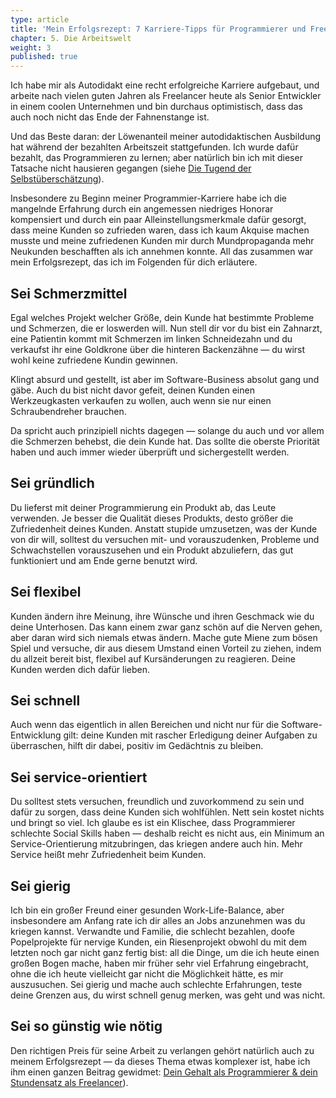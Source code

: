 ```yaml
---
type: article
title: 'Mein Erfolgsrezept: 7 Karriere-Tipps für Programmierer und Freelancer'
chapter: 5. Die Arbeitswelt
weight: 3
published: true
---
```


Ich habe mir als Autodidakt eine recht erfolgreiche Karriere aufgebaut, und arbeite nach vielen guten Jahren als Freelancer heute als Senior Entwickler in einem coolen Unternehmen und bin durchaus optimistisch, dass das auch noch nicht das Ende der Fahnenstange ist.

Und das Beste daran: der Löwenanteil meiner autodidaktischen Ausbildung hat während der bezahlten Arbeitszeit stattgefunden. Ich wurde dafür bezahlt, das Programmieren zu lernen; aber natürlich bin ich mit dieser Tatsache nicht hausieren gegangen (siehe [Die Tugend der Selbstüberschätzung](/a/die-tugend-der-selbstueberschatzung.html)).

Insbesondere zu Beginn meiner Programmier-Karriere habe ich die mangelnde Erfahrung durch ein angemessen niedriges Honorar kompensiert und durch ein paar Alleinstellungsmerkmale dafür gesorgt, dass meine Kunden so zufrieden waren, dass ich kaum Akquise machen musste und meine zufriedenen Kunden mir durch Mundpropaganda mehr Neukunden beschafften als ich annehmen konnte. All das zusammen war mein Erfolgsrezept, das ich im Folgenden für dich erläutere.

## Sei Schmerzmittel

Egal welches Projekt welcher Größe, dein Kunde hat bestimmte Probleme und Schmerzen, die er loswerden will. Nun stell dir vor du bist ein Zahnarzt, eine Patientin kommt mit Schmerzen im linken Schneidezahn und du verkaufst ihr eine Goldkrone über die hinteren Backenzähne — du wirst wohl keine zufriedene Kundin gewinnen.

Klingt absurd und gestellt, ist aber im Software-Business absolut gang und gäbe. Auch du bist nicht davor gefeit, deinen Kunden einen Werkzeugkasten verkaufen zu wollen, auch wenn sie nur einen Schraubendreher brauchen.

Da spricht auch prinzipiell nichts dagegen — solange du auch und vor allem die Schmerzen behebst, die dein Kunde hat. Das sollte die oberste Priorität haben und auch immer wieder überprüft und sichergestellt werden.

## Sei gründlich

Du lieferst mit deiner Programmierung ein Produkt ab, das Leute verwenden. Je besser die Qualität dieses Produkts, desto größer die Zufriedenheit deines Kunden. Anstatt stupide umzusetzen, was der Kunde von dir will, solltest du versuchen mit- und vorauszudenken, Probleme und Schwachstellen vorauszusehen und ein Produkt abzuliefern, das gut funktioniert und am Ende gerne benutzt wird.

## Sei flexibel

Kunden ändern ihre Meinung, ihre Wünsche und ihren Geschmack wie du deine Unterhosen. Das kann einem zwar ganz schön auf die Nerven gehen, aber daran wird sich niemals etwas ändern. Mache gute Miene zum bösen Spiel und versuche, dir aus diesem Umstand einen Vorteil zu ziehen, indem du allzeit bereit bist, flexibel auf Kursänderungen zu reagieren. Deine Kunden werden dich dafür lieben.

## Sei schnell

Auch wenn das eigentlich in allen Bereichen und nicht nur für die Software-Entwicklung gilt: deine Kunden mit rascher Erledigung deiner Aufgaben zu überraschen, hilft dir dabei, positiv im Gedächtnis zu bleiben.

## Sei service-orientiert

Du solltest stets versuchen, freundlich und zuvorkommend zu sein und dafür zu sorgen, dass deine Kunden sich wohlfühlen. Nett sein kostet nichts und bringt so viel. Ich glaube es ist ein Klischee, dass Programmierer schlechte Social Skills haben — deshalb reicht es nicht aus, ein Minimum an Service-Orientierung mitzubringen, das kriegen andere auch hin. Mehr Service heißt mehr Zufriedenheit beim Kunden.

## Sei gierig

Ich bin ein großer Freund einer gesunden Work-Life-Balance, aber insbesondere am Anfang rate ich dir alles an Jobs anzunehmen was du kriegen kannst. Verwandte und Familie, die schlecht bezahlen, doofe Popelprojekte für nervige Kunden, ein Riesenprojekt obwohl du mit dem letzten noch gar nicht ganz fertig bist: all die Dinge, um die ich heute einen großen Bogen mache, haben mir früher sehr viel Erfahrung eingebracht, ohne die ich heute vielleicht gar nicht die Möglichkeit hätte, es mir auszusuchen. Sei gierig und mache auch schlechte Erfahrungen, teste deine Grenzen aus, du wirst schnell genug merken, was geht und was nicht.

## Sei so günstig wie nötig

Den richtigen Preis für seine Arbeit zu verlangen gehört natürlich auch zu meinem Erfolgsrezept — da dieses Thema etwas komplexer ist, habe ich ihm einen ganzen Beitrag gewidmet: [Dein Gehalt als Programmierer & dein Stundensatz als Freelancer](/a/dein-gehalt-als-programmierer-dein-stundensatz-als-freelancer.html)).
